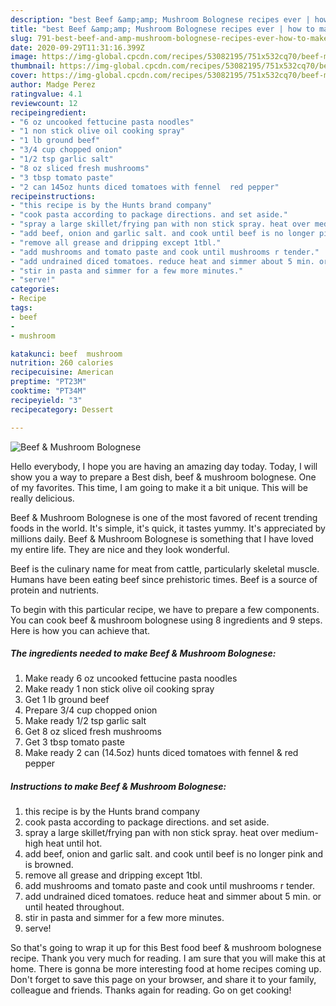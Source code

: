 ```yaml
---
description: "best Beef &amp;amp; Mushroom Bolognese recipes ever | how to make easy Beef &amp;amp; Mushroom Bolognese"
title: "best Beef &amp;amp; Mushroom Bolognese recipes ever | how to make easy Beef &amp;amp; Mushroom Bolognese"
slug: 791-best-beef-and-amp-mushroom-bolognese-recipes-ever-how-to-make-easy-beef-and-amp-mushroom-bolognese
date: 2020-09-29T11:31:16.399Z
image: https://img-global.cpcdn.com/recipes/53082195/751x532cq70/beef-mushroom-bolognese-recipe-main-photo.jpg
thumbnail: https://img-global.cpcdn.com/recipes/53082195/751x532cq70/beef-mushroom-bolognese-recipe-main-photo.jpg
cover: https://img-global.cpcdn.com/recipes/53082195/751x532cq70/beef-mushroom-bolognese-recipe-main-photo.jpg
author: Madge Perez
ratingvalue: 4.1
reviewcount: 12
recipeingredient:
- "6 oz uncooked fettucine pasta noodles"
- "1 non stick olive oil cooking spray"
- "1 lb ground beef"
- "3/4 cup chopped onion"
- "1/2 tsp garlic salt"
- "8 oz sliced fresh mushrooms"
- "3 tbsp tomato paste"
- "2 can 145oz hunts diced tomatoes with fennel  red pepper"
recipeinstructions:
- "this recipe is by the Hunts brand company"
- "cook pasta according to package directions. and set aside."
- "spray a large skillet/frying pan with non stick spray. heat over medium-high heat until hot."
- "add beef, onion and garlic salt. and cook until beef is no longer pink and is browned."
- "remove all grease and dripping except 1tbl."
- "add mushrooms and tomato paste and cook until mushrooms r tender."
- "add undrained diced tomatoes. reduce heat and simmer about 5 min. or until heated throughout."
- "stir in pasta and simmer for a few more minutes."
- "serve!"
categories:
- Recipe
tags:
- beef
- 
- mushroom

katakunci: beef  mushroom 
nutrition: 260 calories
recipecuisine: American
preptime: "PT23M"
cooktime: "PT34M"
recipeyield: "3"
recipecategory: Dessert

---
```



![Beef &amp; Mushroom Bolognese](https://img-global.cpcdn.com/recipes/53082195/751x532cq70/beef-mushroom-bolognese-recipe-main-photo.jpg)

Hello everybody, I hope you are having an amazing day today. Today, I will show you a way to prepare a Best dish, beef &amp; mushroom bolognese. One of my favorites. This time, I am going to make it a bit unique. This will be really delicious.

Beef &amp; Mushroom Bolognese is one of the most favored of recent trending foods in the world. It's simple, it's quick, it tastes yummy. It's appreciated by millions daily. Beef &amp; Mushroom Bolognese is something that I have loved my entire life. They are nice and they look wonderful.

Beef is the culinary name for meat from cattle, particularly skeletal muscle. Humans have been eating beef since prehistoric times. Beef is a source of protein and nutrients.


To begin with this particular recipe, we have to prepare a few components. You can cook beef &amp; mushroom bolognese using 8 ingredients and 9 steps. Here is how you can achieve that.

<!--inarticleads1-->

##### The ingredients needed to make Beef &amp; Mushroom Bolognese:

1. Make ready 6 oz uncooked fettucine pasta noodles
1. Make ready 1 non stick olive oil cooking spray
1. Get 1 lb ground beef
1. Prepare 3/4 cup chopped onion
1. Make ready 1/2 tsp garlic salt
1. Get 8 oz sliced fresh mushrooms
1. Get 3 tbsp tomato paste
1. Make ready 2 can (14.5oz) hunts diced tomatoes with fennel &amp; red pepper




<!--inarticleads2-->

##### Instructions to make Beef &amp; Mushroom Bolognese:

1. this recipe is by the Hunts brand company
1. cook pasta according to package directions. and set aside.
1. spray a large skillet/frying pan with non stick spray. heat over medium-high heat until hot.
1. add beef, onion and garlic salt. and cook until beef is no longer pink and is browned.
1. remove all grease and dripping except 1tbl.
1. add mushrooms and tomato paste and cook until mushrooms r tender.
1. add undrained diced tomatoes. reduce heat and simmer about 5 min. or until heated throughout.
1. stir in pasta and simmer for a few more minutes.
1. serve!




So that's going to wrap it up for this Best food beef &amp; mushroom bolognese recipe. Thank you very much for reading. I am sure that you will make this at home. There is gonna be more interesting food at home recipes coming up. Don't forget to save this page on your browser, and share it to your family, colleague and friends. Thanks again for reading. Go on get cooking!
